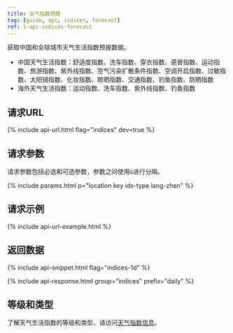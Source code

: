 ```yaml
---
title: 天气指数预报
tag: [guide, api, indices, forecast]
ref: 1-api-indices-forecast
---
```


获取中国和全球城市天气生活指数预报数据。

- 中国天气生活指数：舒适度指数、洗车指数、穿衣指数、感冒指数、运动指数、旅游指数、紫外线指数、空气污染扩散条件指数、空调开启指数、过敏指数、太阳镜指数、化妆指数、晾晒指数、交通指数、钓鱼指数、防晒指数
- 海外天气生活指数：运动指数、洗车指数、紫外线指数、钓鱼指数

## 请求URL

{% include api-url.html flag="indices" dev=true %}

## 请求参数

请求参数包括必选和可选参数，参数之间使用`&`进行分隔。

{% include params.html p="location key idx-type lang-zhen" %}

## 请求示例

{% include api-url-example.html %}

## 返回数据

{% include api-snippet.html flag="indices-1d" %}

{% include api-response.html group="indices" prefix="daily" %}

## 等级和类型

了解天气生活指数的等级和类型，请访问[天气指数信息](/docs/resource/indices-info/)。

